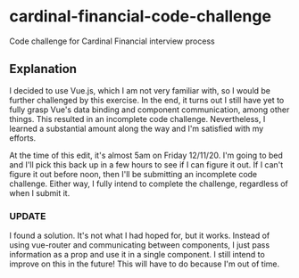 # cardinal-financial-code-challenge
Code challenge for Cardinal Financial interview process

## Explanation

I decided to use Vue.js, which I am not very familiar with, so I would be further challenged by this exercise. In the end, it turns out I still have yet to fully grasp Vue's data binding and component communication, among other things. This resulted in an incomplete code challenge. Nevertheless, I learned a substantial amount along the way and I'm satisfied with my efforts.

At the time of this edit, it's almost 5am on Friday 12/11/20. I'm going to bed and I'll pick this back up in a few hours to see if I can figure it out. If I can't figure it out before noon, then I'll be submitting an incomplete code challenge. Either way, I fully intend to complete the challenge, regardless of when I submit it.

### UPDATE

I found a solution. It's not what I had hoped for, but it works. Instead of using vue-router and communicating between components, I just pass information as a prop and use it in a single component. I still intend to improve on this in the future! This will have to do because I'm out of time.

